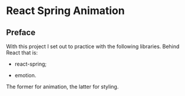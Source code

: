# React Spring Animation

<!-- Link to the working pen right here -->

## Preface

With this project I set out to practice with the following libraries. Behind React that is:

- react-spring;

- emotion.

The former for animation, the latter for styling.

